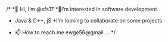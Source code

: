 /*
*👋 Hi, I’m @sfs17
*👀I’m interested in software development 
* Java & C++, jS
*I’m looking to collaborate on some projects
- 📫 How to reach me ewge56@gmail ...
*/
